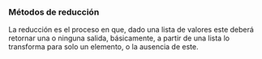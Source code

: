### Métodos de reducción


La reducción es el proceso en que, dado una lista de valores este deberá retornar una o ninguna salida, básicamente, a partir de una lista lo transforma para solo un elemento, o la ausencia de este.